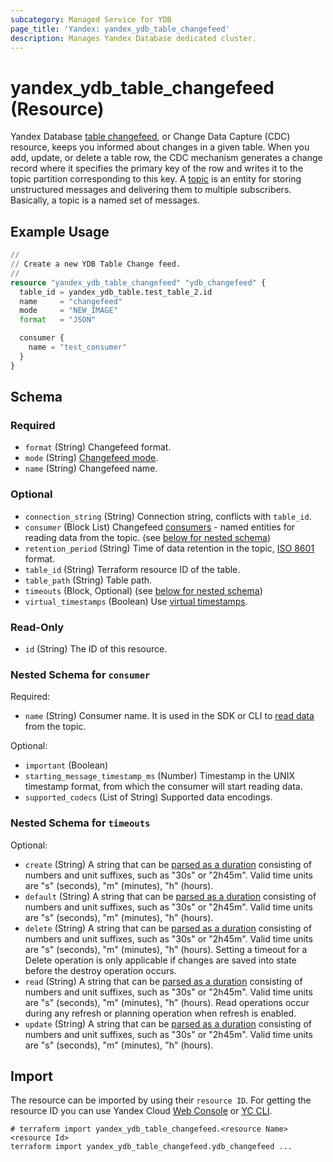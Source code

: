 ```yaml
---
subcategory: Managed Service for YDB
page_title: 'Yandex: yandex_ydb_table_changefeed'
description: Manages Yandex Database dedicated cluster.
---
```


# yandex_ydb_table_changefeed (Resource)

Yandex Database [table changefeed](https://ydb.tech/en/docs/concepts/cdc), or Change Data Capture (CDC) resource, keeps you informed about changes in a given table. When you add, update, or delete a table row, the CDC mechanism generates a change record where it specifies the primary key of the row and writes it to the topic partition corresponding to this key. A [topic](https://ydb.tech/en/docs/concepts/topic) is an entity for storing unstructured messages and delivering them to multiple subscribers. Basically, a topic is a named set of messages.

## Example Usage

```terraform
//
// Create a new YDB Table Change feed.
//
resource "yandex_ydb_table_changefeed" "ydb_changefeed" {
  table_id = yandex_ydb_table.test_table_2.id
  name     = "changefeed"
  mode     = "NEW_IMAGE"
  format   = "JSON"

  consumer {
    name = "test_consumer"
  }
}
```

<!-- schema generated by tfplugindocs -->
## Schema

### Required

- `format` (String) Changefeed format.
- `mode` (String) [Changefeed mode](https://ydb.tech/en/docs/yql/reference/syntax/alter_table#changefeed-options).
- `name` (String) Changefeed name.

### Optional

- `connection_string` (String) Connection string, conflicts with `table_id`.
- `consumer` (Block List) Changefeed [consumers](https://ydb.tech/en/docs/concepts/topic#consumer) - named entities for reading data from the topic. (see [below for nested schema](#nestedblock--consumer))
- `retention_period` (String) Time of data retention in the topic, [ISO 8601](https://ru.wikipedia.org/wiki/ISO_8601) format.
- `table_id` (String) Terraform resource ID of the table.
- `table_path` (String) Table path.
- `timeouts` (Block, Optional) (see [below for nested schema](#nestedblock--timeouts))
- `virtual_timestamps` (Boolean) Use [virtual timestamps](https://ydb.tech/en/docs/concepts/cdc#virtual-timestamps).

### Read-Only

- `id` (String) The ID of this resource.

<a id="nestedblock--consumer"></a>
### Nested Schema for `consumer`

Required:

- `name` (String) Consumer name. It is used in the SDK or CLI to [read data](https://ydb.tech/en/docs/best_practices/cdc#read) from the topic.

Optional:

- `important` (Boolean)
- `starting_message_timestamp_ms` (Number) Timestamp in the UNIX timestamp format, from which the consumer will start reading data.
- `supported_codecs` (List of String) Supported data encodings.


<a id="nestedblock--timeouts"></a>
### Nested Schema for `timeouts`

Optional:

- `create` (String) A string that can be [parsed as a duration](https://pkg.go.dev/time#ParseDuration) consisting of numbers and unit suffixes, such as "30s" or "2h45m". Valid time units are "s" (seconds), "m" (minutes), "h" (hours).
- `default` (String) A string that can be [parsed as a duration](https://pkg.go.dev/time#ParseDuration) consisting of numbers and unit suffixes, such as "30s" or "2h45m". Valid time units are "s" (seconds), "m" (minutes), "h" (hours).
- `delete` (String) A string that can be [parsed as a duration](https://pkg.go.dev/time#ParseDuration) consisting of numbers and unit suffixes, such as "30s" or "2h45m". Valid time units are "s" (seconds), "m" (minutes), "h" (hours). Setting a timeout for a Delete operation is only applicable if changes are saved into state before the destroy operation occurs.
- `read` (String) A string that can be [parsed as a duration](https://pkg.go.dev/time#ParseDuration) consisting of numbers and unit suffixes, such as "30s" or "2h45m". Valid time units are "s" (seconds), "m" (minutes), "h" (hours). Read operations occur during any refresh or planning operation when refresh is enabled.
- `update` (String) A string that can be [parsed as a duration](https://pkg.go.dev/time#ParseDuration) consisting of numbers and unit suffixes, such as "30s" or "2h45m". Valid time units are "s" (seconds), "m" (minutes), "h" (hours).

## Import

The resource can be imported by using their `resource ID`. For getting the resource ID you can use Yandex Cloud [Web Console](https://console.yandex.cloud) or [YC CLI](https://yandex.cloud/docs/cli/quickstart).

```shell
# terraform import yandex_ydb_table_changefeed.<resource Name> <resource Id>
terraform import yandex_ydb_table_changefeed.ydb_changefeed ...
```
